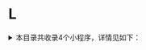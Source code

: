 # L
<details>
<summary>
本目录共收录4个小程序，详情见如下：
</summary>

- [来电](https://github.com/zirawell/R-Store/tree/main/Rule/QuanX/Adblock/Applet/Wechat/L/%E6%9D%A5%E7%94%B5)
- [罗森点点](https://github.com/zirawell/R-Store/tree/main/Rule/QuanX/Adblock/Applet/Wechat/L/%E7%BD%97%E6%A3%AE%E7%82%B9%E7%82%B9)
- [老乡鸡](https://github.com/zirawell/R-Store/tree/main/Rule/QuanX/Adblock/Applet/Wechat/L/%E8%80%81%E4%B9%A1%E9%B8%A1)
- [蓝波智能](https://github.com/zirawell/R-Store/tree/main/Rule/QuanX/Adblock/Applet/Wechat/L/%E8%93%9D%E6%B3%A2%E6%99%BA%E8%83%BD)

</details>